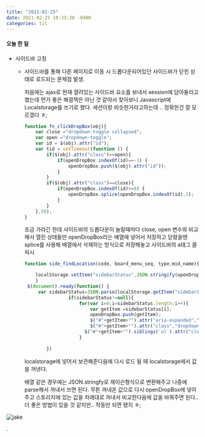 ```yaml
---
title: "2021-02-25"
date: 2021-02-25 18:33:28 -0400
categories: til
---
```




#### 오늘 한 일

- 사이드바 고정

  - 사이드바를 통해 다른 페이지로 이동 시 드롭다운되어있던 사이드바가 닫힌 상태로 로드되는 문제점 발생.

    처음에는 ajax로 현재 열려있는 사이드바 요소를 보내서 session에 담아둘라고 했는데 먼가 좋은 해결책은 아닌 것 같아서 찾아보니 Javascript에 Localstorage를 쓰기로 했다. 세션이랑 비슷한거라고하는데 .. 정확한건 잘 모르겠다 ㅎ; 

    ```javascript
    function fn_clickDropBox(obj){
        var close ="dropdown-toggle collapsed";
        var open ="dropdown-toggle";
        var id = $(obj).attr("id");
        var tid = setTimeout(function () {
            if($(obj).attr("class")==open){
                if(openDropBox.indexOf(id)==-1) {
                    openDropBox.push($(obj).attr("id"));
                }
            }
            if($(obj).attr("class")==close){
                if(openDropBox.indexOf(id)>=0) {
                    openDropBox.splice(openDropBox.indexOf(id),1);
                }
            }
        },50);
    }
    ```

    조금 가라긴 한데 사이드바의 드롭다운이 눌릴때마다 close, open 변수와 비교해서 열린 상태들만 openDropBox라는 배열에 넣어서 저장하고 닫혔을땐 splice를 사용해 배열에서 삭제하는 방식으로 저장해놓고 사이드바의 a태그 클릭시 

    ```javascript
    function side_findLocation(code, board_menu_seq, type,mid_name){
    
        localStorage.setItem("sidebarStatus",JSON.stringify(openDropBox));
        }
     $(document).ready(function() {
         var sidebarStatus=JSON.parse(localStorage.getItem("sidebarStatus"));
                    if(sidebarStatus!=null){
                        for(var i=0;i<sidebarStatus.length;i++){
                            var getItem =sidebarStatus[i];
                            openDropBox.push(getItem);
                            $("#"+getItem+"").attr("aria-expanded","true");
                            $("#"+getItem+"").attr("class","dropdown-toggle");
                          $("#"+getItem+"").siblings('ul').attr("class","list-						unstyled collapse show");
                        }
                  
            })
    
    ```

    localstorage에 넣어서 보관해준다음에 다시 로드 될 때 localstorage에서 값을 꺼낸다.

    배열 같은 경우에는 JSON.stringfy로 제이슨형식으로 변환해주고 나중에 parse해서 꺼내서 쓰면 된다.  무튼 꺼내온 값으로 다시 openDropBox에 넣어주고 스토리지에 있는 값을 차례대로 꺼내서 비교한다음에 값을 바꿔주면 된다.. 더 좋은 방법이 있을 것 같지만.. 작동만 되면 됐지 ㅎ;  
    
    

![jake](C:\gitBlog\img\jake.png)

.